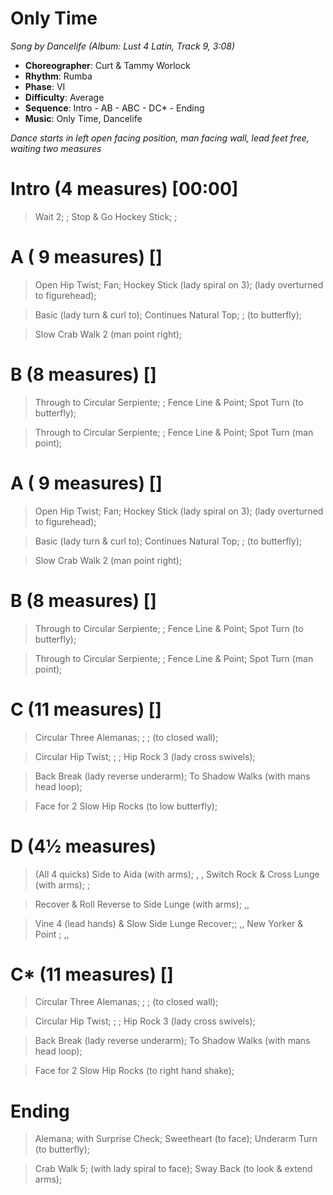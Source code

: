 # Only Time
*Song by Dancelife (Album: Lust 4 Latin, Track 9, 3:08)*
 
* **Choreographer**: Curt & Tammy Worlock
* **Rhythm**: Rumba
* **Phase**: VI
* **Difficulty**: Average
* **Sequence**: Intro - AB - ABC - DC* - Ending
* **Music**: Only Time, Dancelife
 
*Dance starts in left open facing position, man facing wall, lead feet free, waiting two measures*
 
# Intro (4 measures) [00:00]

> Wait 2; ; Stop & Go Hockey Stick; ;

# A ( 9 measures) []

> Open Hip Twist; Fan; Hockey Stick (lady spiral on 3); (lady overturned to figurehead);

> Basic (lady turn & curl to); Continues Natural Top; ; (to butterfly);

> Slow Crab Walk 2 (man point right);

# B (8 measures) []

> Through to Circular Serpiente; ; Fence Line & Point; Spot Turn (to butterfly);

> Through to Circular Serpiente; ; Fence Line & Point; Spot Turn (man point);

# A ( 9 measures) []

> Open Hip Twist; Fan; Hockey Stick (lady spiral on 3); (lady overturned to figurehead);

> Basic (lady turn & curl to); Continues Natural Top; ; (to butterfly);

> Slow Crab Walk 2 (man point right);

# B (8 measures) []

> Through to Circular Serpiente; ; Fence Line & Point; Spot Turn (to butterfly);

> Through to Circular Serpiente; ; Fence Line & Point; Spot Turn (man point);

# C (11 measures) []

> Circular Three Alemanas; ; ; (to closed wall);

> Circular Hip Twist; ; ; Hip Rock 3 (lady cross swivels);

> Back Break (lady reverse underarm); To Shadow Walks (with mans head loop);

> Face for 2 Slow Hip Rocks (to low butterfly); 

# D (4½ measures)

> (All 4 quicks) Side to Aida (with arms); , , Switch Rock & Cross Lunge (with arms); ;

> Recover & Roll Reverse to Side Lunge (with arms); ,, 

> Vine 4 (lead hands) & Slow Side Lunge Recover;; ,, New Yorker & Point ; ,,

# C* (11 measures) []

> Circular Three Alemanas; ; ; (to closed wall);

> Circular Hip Twist; ; ; Hip Rock 3 (lady cross swivels);

> Back Break (lady reverse underarm); To Shadow Walks (with mans head loop);

> Face for 2 Slow Hip Rocks (to right hand shake); 

# Ending

> Alemana; with Surprise Check; Sweetheart (to face); Underarm Turn (to butterfly);

> Crab Walk 5; (with lady spiral to face); Sway Back (to look & extend arms);

